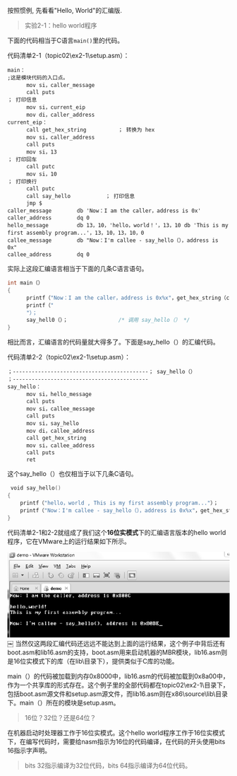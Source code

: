 
按照惯例, 先看看"Hello, World"的汇编版.

>实验2-1：hello world程序

下面的代码相当于C语言`main()`里的代码。

代码清单2-1（topic02\ex2-1\setup.asm）：

```assembly
main：                                                                     ;这是模块代码的入口点。
      mov si，caller_message
      call puts                                                          ； 打印信息
      mov si，current_eip
      mov di，caller_address
current_eip：
      call get_hex_string          ； 转换为 hex
      mov si，caller_address
      call puts
      mov si，13                                                          ； 打印回车
      call putc
      mov si，10                                                          ； 打印换行
      call putc
      call say_hello           ； 打印信息
      jmp $
caller_message        db 'Now：I am the caller，address is 0x'
caller_address        dq 0
hello_message         db 13，10，'hello，world！'，13，10 db 'This is my first assembly program...'，13，10，13，10，0
callee_message        db "Now：I'm callee - say_hello（），address is 0x"
callee_address        dq 0
```

实际上这段汇编语言相当于下面的几条C语言语句。

```cpp
int main（）
{
      printf（"Now：I am the caller，address is 0x%x"，get_hex_string（current_eip））；
      printf（"
      "）；
      say_hell0（）；                /* 调用 say_hello（） */
}
```

相比而言，汇编语言的代码量就大得多了。下面是say\_hello（）的汇编代码。

代码清单2-2（topic02\ex2-1\setup.asm）：

```
；-------------------------------------------； say_hello（）￼
；-------------------------------------------￼
say_hello：￼
      mov si，hello_message￼
      call puts￼
      mov si，callee_message￼
      call puts￼
      mov si，say_hello￼
      mov di，callee_address￼
      call get_hex_string￼
      mov si，callee_address￼
      call puts￼
      ret
```

这个say_hello（）也仅相当于以下几条C语句。

```cpp
￼void say_hello()
{￼
    printf（"hello，world￼, This is my first assembly program..."）；￼
    printf（"Now：I'm callee - say_hello（），address is 0x%x"，get_hex_string（say_hello））；￼
}
```

代码清单2-1和2-2就组成了我们这个**16位实模式**下的汇编语言版本的hello world程序，它在VMware上的运行结果如下所示。

![2020-02-09-22-55-09.png](./images/2020-02-09-22-55-09.png)
￼
当然仅这两段汇编代码还远远不能达到上面的运行结果，这个例子中背后还有boot.asm和lib16.asm的支持，boot.asm用来启动机器的MBR模块，lib16.asm则是16位实模式下的库（在lib\目录下），提供类似于C库的功能。

main（）的代码被加载到内存0x8000中，lib16.asm的代码被加载到0x8a00中，作为一个共享库的形式存在。这个例子里的全部代码都在topic02\ex2-1\目录下，包括boot.asm源文件和setup.asm源文件，而lib16.asm则在x86\source\lib\目录下。main（）所在的模块是setup.asm。

>16位？32位？还是64位？

在机器启动时处理器工作于16位实模式。这个hello world程序工作于16位实模式下，在编写代码时，需要给nasm指示为16位的代码编译，在代码的开头使用bits 16指示字声明。

>bits 32指示编译为32位代码，bits 64指示编译为64位代码。